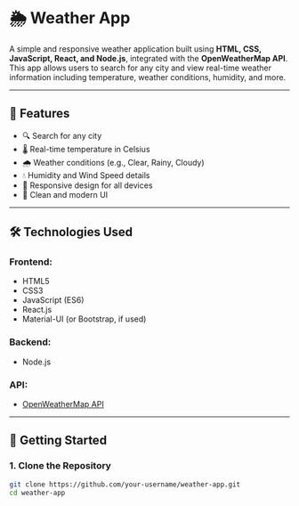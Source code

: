 # 🌦️ Weather App

A simple and responsive weather application built using **HTML, CSS, JavaScript, React, and Node.js**, integrated with the **OpenWeatherMap API**. This app allows users to search for any city and view real-time weather information including temperature, weather conditions, humidity, and more.

---

## 📌 Features

- 🔍 Search for any city
- 🌡️ Real-time temperature in Celsius
- 🌧️ Weather conditions (e.g., Clear, Rainy, Cloudy)
- 💧 Humidity and Wind Speed details
- 📱 Responsive design for all devices
- 🎨 Clean and modern UI

---

## 🛠️ Technologies Used

### Frontend:
- HTML5
- CSS3
- JavaScript (ES6)
- React.js
- Material-UI (or Bootstrap, if used)

### Backend:
- Node.js

### API:
- [OpenWeatherMap API](https://openweathermap.org/api)

---

## 🚀 Getting Started

### 1. Clone the Repository

```bash
git clone https://github.com/your-username/weather-app.git
cd weather-app
